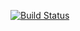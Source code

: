[![Build Status](https://travis-ci.org/MarionCottet/Lab5.svg?branch=master)](https://travis-ci.org/MarionCottet/Lab5)